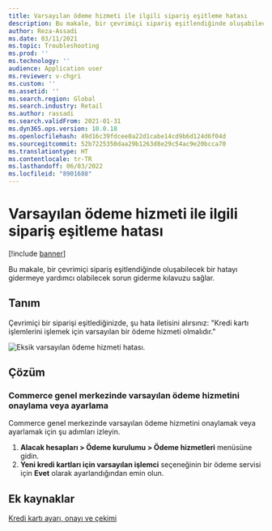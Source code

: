 ```yaml
---
title: Varsayılan ödeme hizmeti ile ilgili sipariş eşitleme hatası
description: Bu makale, bir çevrimiçi sipariş eşitlendiğinde oluşabilecek bir hatayı gidermeye yardımcı olabilecek sorun giderme kılavuzu sağlar.
author: Reza-Assadi
ms.date: 03/11/2021
ms.topic: Troubleshooting
ms.prod: ''
ms.technology: ''
audience: Application user
ms.reviewer: v-chgri
ms.custom: ''
ms.assetid: ''
ms.search.region: Global
ms.search.industry: Retail
ms.author: rassadi
ms.search.validFrom: 2021-01-31
ms.dyn365.ops.version: 10.0.18
ms.openlocfilehash: 49d16c39fdcee0a22d1cabe14cd9b6d124d6f04d
ms.sourcegitcommit: 52b7225350daa29b1263d8e29c54ac9e20bcca70
ms.translationtype: HT
ms.contentlocale: tr-TR
ms.lasthandoff: 06/03/2022
ms.locfileid: "8901688"
---
```

# <a name="order-synchronization-error-related-to-the-default-payment-service"></a>Varsayılan ödeme hizmeti ile ilgili sipariş eşitleme hatası

[!include [banner](../../includes/banner.md)]

Bu makale, bir çevrimiçi sipariş eşitlendiğinde oluşabilecek bir hatayı gidermeye yardımcı olabilecek sorun giderme kılavuzu sağlar.

## <a name="description"></a>Tanım

Çevrimiçi bir siparişi eşitlediğinizde, şu hata iletisini alırsınız: "Kredi kartı işlemlerini işlemek için varsayılan bir ödeme hizmeti olmalıdır."

![Eksik varsayılan ödeme hizmeti hatası.](media/default-payment-method-error.jpg)

## <a name="resolution"></a>Çözüm

### <a name="confirm-or-set-the-default-payment-service-in-commerce-headquarters"></a>Commerce genel merkezinde varsayılan ödeme hizmetini onaylama veya ayarlama

Commerce genel merkezinde varsayılan ödeme hizmetini onaylamak veya ayarlamak için şu adımları izleyin.

1. **Alacak hesapları \> Ödeme kurulumu \> Ödeme hizmetleri** menüsüne gidin.
1. **Yeni kredi kartları için varsayılan işlemci** seçeneğinin bir ödeme servisi için **Evet** olarak ayarlandığından emin olun.

## <a name="additional-resources"></a>Ek kaynaklar

[Kredi kartı ayarı, onayı ve çekimi](../../finance/accounts-receivable/credit-card-authorizations.md)